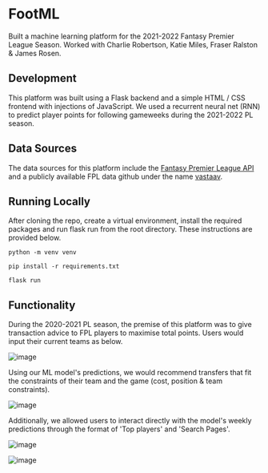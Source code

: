# FootML

Built a machine learning platform for the 2021-2022 Fantasy Premier League Season. Worked with Charlie Robertson, Katie Miles, Fraser Ralston & James Rosen. 


## Development

This platform was built using a Flask backend and a simple HTML / CSS frontend with injections of JavaScript. We used a recurrent neural net (RNN) to predict player points for following gameweeks during the 2021-2022 PL season. 

## Data Sources

The data sources for this platform include the [Fantasy Premier League API](https://fpl.readthedocs.io/en/latest/#) and a publicly available FPL data github under the name [vastaav](https://github.com/vaastav/Fantasy-Premier-League).

## Running Locally 

After cloning the repo, create a virtual environment, install the required packages and run flask run from the root directory. These instructions are provided below.
```
python -m venv venv
```
```
pip install -r requirements.txt
```
```
flask run
```

## Functionality

During the 2020-2021 PL season, the premise of this platform was to give transaction advice to FPL players to maximise total points. Users would input their current teams as below.

![image](https://github.com/rayanmelwani/FootML/assets/47063984/de9c4196-c04e-43d8-8f97-628941ab21ef)

Using our ML model's predictions, we would recommend transfers that fit the constraints of their team and the game (cost, position & team constraints).

![image](https://github.com/rayanmelwani/FootML/assets/47063984/4a5673e8-9000-4df5-9e17-f8b446896a25)

Additionally, we allowed users to interact directly with the model's weekly predictions through the format of 'Top players' and 'Search Pages'.

![image](https://github.com/rayanmelwani/FootML/assets/47063984/072d30d0-f45c-472c-8594-913cfa2683fa)

![image](https://github.com/rayanmelwani/FootML/assets/47063984/46f670ca-32d8-4320-bd0a-b3ead1e43aa1)

